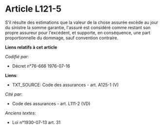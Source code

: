 # Article L121-5

S'il résulte des estimations que la valeur de la chose assurée excède au jour du sinistre la somme garantie, l'assuré est
considéré comme restant son propre assureur pour l'excédent, et supporte, en conséquence, une part proportionnelle du
dommage, sauf convention contraire.

**Liens relatifs à cet article**

_Codifié par_:

  - Décret n°76-666 1976-07-16

**Liens**:

  - TXT_SOURCE: Code des assurances - art. A125-1 (V)

_Cité par_:

  - Code des assurances - art. L111-2 (VD)

_Anciens textes_:

  - Loi n°1930-07-13 art. 31
